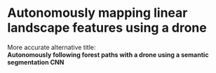 # Autonomously mapping linear landscape features using a drone

More accurate alternative title:  
**Autonomously following forest paths with a drone using a semantic segmentation CNN**
